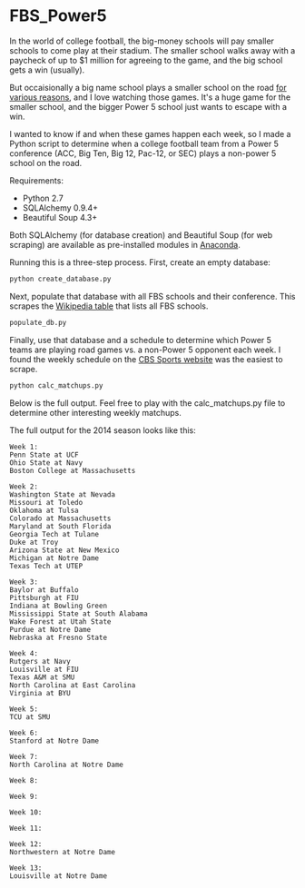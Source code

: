 FBS_Power5
==========

In the world of college football, the big-money schools will pay smaller schools to come play at their stadium.  The smaller school walks away with a paycheck of up to $1 million for agreeing to the game, and the big school gets a win (usually).  

But occaisionally a big name school plays a smaller school on the road [for various reasons](http://espn.go.com/blog/acc/post/_/id/74265/acc-hits-the-road-vs-group-of-5), and I love watching those games.  It's a huge game for the smaller school, and the bigger Power 5 school just wants to escape with a win.  

I wanted to know if and when these games happen each week, so I made a Python script to determine when a college football team from a Power 5 conference (ACC, Big Ten, Big 12, Pac-12, or SEC) plays a non-power 5 school on the road.

Requirements: 

+ Python 2.7
+ SQLAlchemy 0.9.4+
+ Beautiful Soup 4.3+

Both SQLAlchemy (for database creation) and Beautiful Soup (for web scraping) are available as pre-installed modules in [Anaconda](https://store.continuum.io/cshop/anaconda/).  

Running this is a three-step process.  First, create an empty database:

```python
python create_database.py
```

Next, populate that database with all FBS schools and their conference.  This scrapes the [Wikipedia table](http://en.wikipedia.org/wiki/List_of_NCAA_Division_I_FBS_football_programs) that lists all FBS schools.

```python
populate_db.py
```

Finally, use that database and a schedule to determine which Power 5 teams are playing road games vs. a non-Power 5 opponent each week.  I found the weekly schedule on the [CBS Sports website](http://www.cbssports.com/collegefootball/schedules/FBS/week1) was the easiest to scrape.

```python
python calc_matchups.py
```

Below is the full output. Feel free to play with the calc_matchups.py file to determine other interesting weekly matchups.

The full output for the 2014 season looks like this:

```
Week 1:
Penn State at UCF
Ohio State at Navy
Boston College at Massachusetts
 
Week 2:
Washington State at Nevada
Missouri at Toledo
Oklahoma at Tulsa
Colorado at Massachusetts
Maryland at South Florida
Georgia Tech at Tulane
Duke at Troy
Arizona State at New Mexico
Michigan at Notre Dame
Texas Tech at UTEP
 
Week 3:
Baylor at Buffalo
Pittsburgh at FIU
Indiana at Bowling Green
Mississippi State at South Alabama
Wake Forest at Utah State
Purdue at Notre Dame
Nebraska at Fresno State
 
Week 4:
Rutgers at Navy
Louisville at FIU
Texas A&M at SMU
North Carolina at East Carolina
Virginia at BYU
 
Week 5:
TCU at SMU
 
Week 6:
Stanford at Notre Dame
 
Week 7:
North Carolina at Notre Dame
 
Week 8:
 
Week 9:
 
Week 10:
 
Week 11:
 
Week 12:
Northwestern at Notre Dame
 
Week 13:
Louisville at Notre Dame
```

